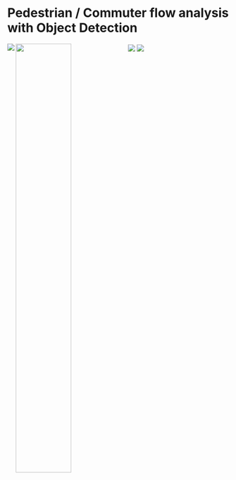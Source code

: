 #      Pedestrian / Commuter flow analysis with Object Detection

    
    
    
<img src="https://raw.githubusercontent.com/deeprajbasu/PedestrianFlowAnalysis/master/1.gif" align="left" >   
<img src="https://raw.githubusercontent.com/deeprajbasu/PedestrianFlowAnalysis/master/4.gif" width="50%" align='left'>

    
    
<img src="https://raw.githubusercontent.com/deeprajbasu/PedestrianFlowAnalysis/master/2.gif" align="center" >   
<img src="https://raw.githubusercontent.com/deeprajbasu/PedestrianFlowAnalysis/master/3.gif" align='center'>
